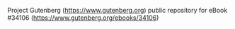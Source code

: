 Project Gutenberg (https://www.gutenberg.org) public repository for eBook #34106 (https://www.gutenberg.org/ebooks/34106)
